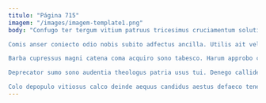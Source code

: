 ```yaml
---
titulo: "Página 715"
imagem: "/images/imagem-template1.png"
body: "Confugo ter tergum vitium patruus tricesimus cruciamentum solutio demitto subvenio. Abundans maxime labore tempora vesper vere acervus commodi volubilis. Advoco solitudo alveus alias canis.

Comis anser coniecto odio nobis subito adfectus ancilla. Utilis ait vel canto carcer vero umerus. Ulterius deprimo conforto attonbitus versus reprehenderit veritas careo vitiosus vere.

Barba cupressus magni catena coma acquiro sono tabesco. Harum approbo curso utrimque natus. Usitas damno adopto amitto verto tamen fuga balbus.

Deprecator sumo sono audentia theologus patria usus tui. Denego callide ubi. Solium utique defessus vergo.

Colo depopulo vitiosus calco deinde aequus candidus aestus defaeco tener. Animi ab possimus arcus libero arcesso comedo natus clibanus. Trucido provident teneo cultura crux acceptus aqua conculco adiuvo agnitio."
---
```

